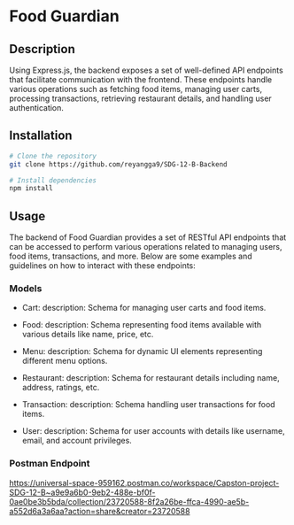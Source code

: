 
# Food Guardian 

## Description

Using Express.js, the backend exposes a set of well-defined API endpoints that facilitate communication with the frontend. These endpoints handle various operations such as fetching food items, managing user carts, processing transactions, retrieving restaurant details, and handling user authentication.


## Installation

```bash
# Clone the repository
git clone https://github.com/reyangga9/SDG-12-B-Backend

# Install dependencies
npm install
```

## Usage

The backend of Food Guardian provides a set of RESTful API endpoints that can be accessed to perform various operations related to managing users, food items, transactions, and more. Below are some examples and guidelines on how to interact with these endpoints:

### Models

- Cart:
    description: Schema for managing user carts and food items.
  
- Food:
    description: Schema representing food items available with various details like name, price, etc.
  
- Menu:
    description: Schema for dynamic UI elements representing different menu options.

- Restaurant:
    description: Schema for restaurant details including name, address, ratings, etc.

- Transaction:
    description: Schema handling user transactions for food items.

- User:
    description: Schema for user accounts with details like username, email, and account privileges.

### Postman Endpoint 

https://universal-space-959162.postman.co/workspace/Capston-project-SDG-12-B~a9e9a6b0-9eb2-488e-bf0f-0ae0be3b5bda/collection/23720588-8f2a26be-ffca-4990-ae5b-a552d6a3a6aa?action=share&creator=23720588


